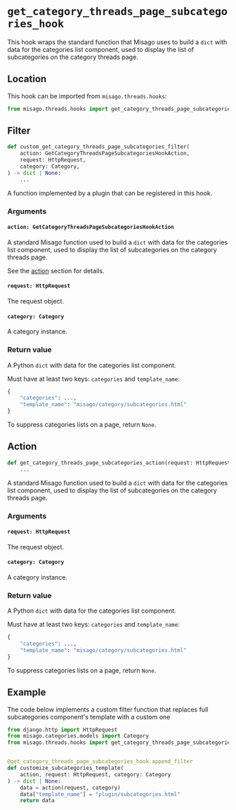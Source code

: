 # `get_category_threads_page_subcategories_hook`

This hook wraps the standard function that Misago uses to build a `dict` with data for the categories list component, used to display the list of subcategories on the category threads page.


## Location

This hook can be imported from `misago.threads.hooks`:

```python
from misago.threads.hooks import get_category_threads_page_subcategories_hook
```


## Filter

```python
def custom_get_category_threads_page_subcategories_filter(
    action: GetCategoryThreadsPageSubcategoriesHookAction,
    request: HttpRequest,
    category: Category,
) -> dict | None:
    ...
```

A function implemented by a plugin that can be registered in this hook.


### Arguments

#### `action: GetCategoryThreadsPageSubcategoriesHookAction`

A standard Misago function used to build a `dict` with data for the categories list component, used to display the list of subcategories on the category threads page.

See the [action](#action) section for details.


#### `request: HttpRequest`

The request object.


#### `category: Category`

A category instance.


### Return value

A Python `dict` with data for the categories list component.

Must have at least two keys: `categories` and `template_name`:

```python
{
    "categories": ...,
    "template_name": "misago/category/subcategories.html"
}
```

To suppress categories lists on a page, return `None`.


## Action

```python
def get_category_threads_page_subcategories_action(request: HttpRequest, category: Category) -> dict | None:
    ...
```

A standard Misago function used to build a `dict` with data for the categories list component, used to display the list of subcategories on the category threads page.


### Arguments

#### `request: HttpRequest`

The request object.


#### `category: Category`

A category instance.


### Return value

A Python `dict` with data for the categories list component.

Must have at least two keys: `categories` and `template_name`:

```python
{
    "categories": ...,
    "template_name": "misago/category/subcategories.html"
}
```

To suppress categories lists on a page, return `None`.


## Example

The code below implements a custom filter function that replaces full subcategories component's template with a custom one

```python
from django.http import HttpRequest
from misago.categories.models import Category
from misago.threads.hooks import get_category_threads_page_subcategories_hook


@get_category_threads_page_subcategories_hook.append_filter
def customize_subcategories_template(
    action, request: HttpRequest, category: Category
) -> dict | None:
    data = action(request, category)
    data["template_name"] = "plugin/subcategories.html"
    return data
```